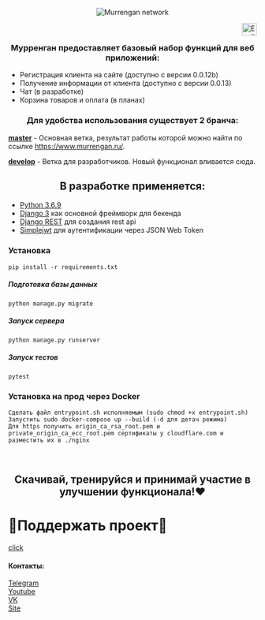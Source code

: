 <p align="center">
<img src="readme/img/thumbnail.png" align="center" title="Murrengan network"/>
</p>

<a href="readme/en"><img src="readme/img/united_states_of_america_usa.png" align="right" height="25" width="30" title="English"></a>
<br/>

<h3 align="center">Мурренган предоставляет базовый набор функций для веб приложений:</h3>

<ul>
    <li>Регистрация клиента на сайте (доступно с версии 0.0.12b)</li>
    <li>Получение информации от клиента (доступно с версии 0.0.13)</li>
    <li>Чат (в разработке)</li>
    <li>Корзина товаров и оплата (в планах)</li>
</ul>

<h3 align="center">Для удобства использования существует 2 бранча:</h3>

<b>[master](https://github.com/Murrengan/murr_front/tree/master)</b> - Основная ветка, результат работы которой можно найти по ссылке https://www.murrengan.ru/.

<b>[develop](https://github.com/Murrengan/murr_front/tree/develop)</b> - Ветка для разработчиков. Новый функционал вливается сюда</b>.

<h2 align="center">В разработке применяется:</h2>

* [Python 3.6.9](https://www.python.org/downloads/release/python-369/)
* [Django 3](https://www.djangoproject.com/) как основной фреймворк для бекенда
* [Django REST](https://www.django-rest-framework.org/) для создания rest api
* [Simplejwt](https://github.com/davesque/django-rest-framework-simplejwt) для аутентификации через JSON Web Token

### Установка
```
pip install -r requirements.txt
```
##### Подготовка базы данных
```
python manage.py migrate
```

##### Запуск сервера
```
python manage.py runserver
```

##### Запуск тестов
```
pytest
```

### Установка на прод через Docker
```
Сделать файл entrypoint.sh исполняемым (sudo chmod +x entrypoint.sh)
Запустить sudo docker-compose up --build (-d для детач режима)
Для https получить origin_ca_rsa_root.pem и private_origin_ca_ecc_root.pem сертификаты у cloudflare.com и разместить их в ./nginx

```
<br/>

<h2 align="center">Скачивай, тренируйся и принимай участие в улучшении функционала!❤</h2>

# 🌟Поддержать проект🌟 
[click](http://bit.do/eWnnm)

<h4>Контакты:</h4>

[Telegram](https://tlgg.ru/MurrenganChat)<br/>
[Youtube](https://youtube.com/murrengan/)<br/>
[VK](https://vk.com/murrengan)<br/>
[Site](https://www.murrengan.ru/)
